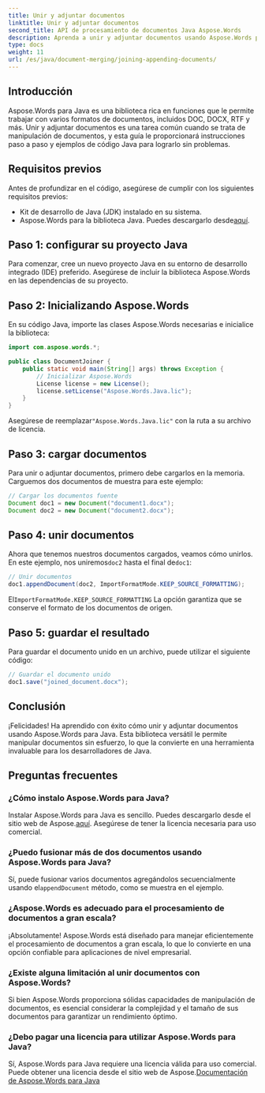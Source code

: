 ```yaml
---
title: Unir y adjuntar documentos
linktitle: Unir y adjuntar documentos
second_title: API de procesamiento de documentos Java Aspose.Words
description: Aprenda a unir y adjuntar documentos usando Aspose.Words para Java. Guía paso a paso con ejemplos de código para una manipulación eficiente de documentos.
type: docs
weight: 11
url: /es/java/document-merging/joining-appending-documents/
---
```


## Introducción

Aspose.Words para Java es una biblioteca rica en funciones que le permite trabajar con varios formatos de documentos, incluidos DOC, DOCX, RTF y más. Unir y adjuntar documentos es una tarea común cuando se trata de manipulación de documentos, y esta guía le proporcionará instrucciones paso a paso y ejemplos de código Java para lograrlo sin problemas.

## Requisitos previos

Antes de profundizar en el código, asegúrese de cumplir con los siguientes requisitos previos:

- Kit de desarrollo de Java (JDK) instalado en su sistema.
-  Aspose.Words para la biblioteca Java. Puedes descargarlo desde[aquí](https://releases.aspose.com/words/java/).

## Paso 1: configurar su proyecto Java

Para comenzar, cree un nuevo proyecto Java en su entorno de desarrollo integrado (IDE) preferido. Asegúrese de incluir la biblioteca Aspose.Words en las dependencias de su proyecto.

## Paso 2: Inicializando Aspose.Words

En su código Java, importe las clases Aspose.Words necesarias e inicialice la biblioteca:

```java
import com.aspose.words.*;

public class DocumentJoiner {
    public static void main(String[] args) throws Exception {
        // Inicializar Aspose.Words
        License license = new License();
        license.setLicense("Aspose.Words.Java.lic");
    }
}
```

 Asegúrese de reemplazar`"Aspose.Words.Java.lic"` con la ruta a su archivo de licencia.

## Paso 3: cargar documentos

Para unir o adjuntar documentos, primero debe cargarlos en la memoria. Carguemos dos documentos de muestra para este ejemplo:

```java
// Cargar los documentos fuente
Document doc1 = new Document("document1.docx");
Document doc2 = new Document("document2.docx");
```

## Paso 4: unir documentos

 Ahora que tenemos nuestros documentos cargados, veamos cómo unirlos. En este ejemplo, nos uniremos`doc2` hasta el final de`doc1`:

```java
// Unir documentos
doc1.appendDocument(doc2, ImportFormatMode.KEEP_SOURCE_FORMATTING);
```

 El`ImportFormatMode.KEEP_SOURCE_FORMATTING` La opción garantiza que se conserve el formato de los documentos de origen.

## Paso 5: guardar el resultado

Para guardar el documento unido en un archivo, puede utilizar el siguiente código:

```java
// Guardar el documento unido
doc1.save("joined_document.docx");
```

## Conclusión

¡Felicidades! Ha aprendido con éxito cómo unir y adjuntar documentos usando Aspose.Words para Java. Esta biblioteca versátil le permite manipular documentos sin esfuerzo, lo que la convierte en una herramienta invaluable para los desarrolladores de Java.

## Preguntas frecuentes

### ¿Cómo instalo Aspose.Words para Java?

 Instalar Aspose.Words para Java es sencillo. Puedes descargarlo desde el sitio web de Aspose.[aquí](https://releases.aspose.com/words/java/). Asegúrese de tener la licencia necesaria para uso comercial.

### ¿Puedo fusionar más de dos documentos usando Aspose.Words para Java?

 Sí, puede fusionar varios documentos agregándolos secuencialmente usando el`appendDocument` método, como se muestra en el ejemplo.

### ¿Aspose.Words es adecuado para el procesamiento de documentos a gran escala?

¡Absolutamente! Aspose.Words está diseñado para manejar eficientemente el procesamiento de documentos a gran escala, lo que lo convierte en una opción confiable para aplicaciones de nivel empresarial.

### ¿Existe alguna limitación al unir documentos con Aspose.Words?

Si bien Aspose.Words proporciona sólidas capacidades de manipulación de documentos, es esencial considerar la complejidad y el tamaño de sus documentos para garantizar un rendimiento óptimo.

### ¿Debo pagar una licencia para utilizar Aspose.Words para Java?

 Sí, Aspose.Words para Java requiere una licencia válida para uso comercial. Puede obtener una licencia desde el sitio web de Aspose.[Documentación de Aspose.Words para Java](https://reference.aspose.com/words/java/)